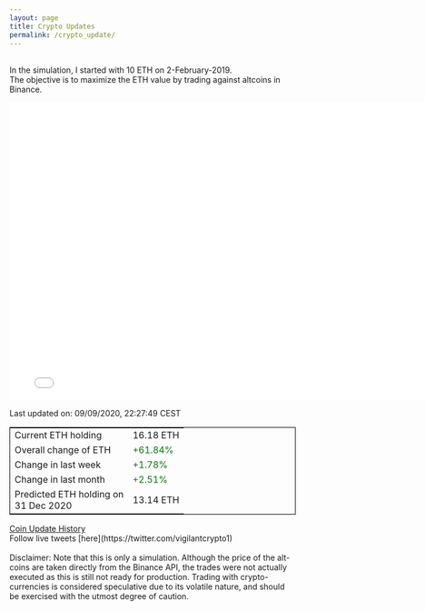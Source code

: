 ```yaml
---
layout: page
title: Crypto Updates
permalink: /crypto_update/
---
```

<!-- Global site tag (gtag.js) - Google Analytics -->
<script async src="https://www.googletagmanager.com/gtag/js?id=UA-103831149-5"></script>
<script>
  window.dataLayer = window.dataLayer || [];
  function gtag(){dataLayer.push(arguments);}
  gtag('js', new Date());

  gtag('config', 'UA-103831149-5');
</script>
<br>In the simulation, I started with 10 ETH on 2-February-2019.<br>The objective is to maximize the ETH value by trading against altcoins 
in Binance.

<iframe width="775" height="525" frameborder="0" scrolling="no" src="//plotly.com/~vikramaditya91/109.embed"></iframe>

Last updated on: 09/09/2020, 22:27:49 CEST 
<table style="border:1px solid black;margin-left:auto;margin-right:auto;">
	<tbody>
	<tr>
		<td>Current ETH holding</td>
		<td>     16.18 ETH</td>
	</tr>
	<tr>
		<td>Overall change of ETH</td>
		<td><font color="green">+61.84%</font></td>
	</tr>
	<tr>
		<td>Change in last week</td>
		<td><font color="green">+1.78%</font></td>
	</tr>
	<tr>
		<td>Change in last month</td>
		<td><font color="green">+2.51%</font></td>
	</tr>
    <tr>
		<td>Predicted ETH holding on<br>31 Dec 2020</td>
		<td>     13.14 ETH</td>
	</tr>
	</tbody>
</table>
<a href="{{ site.baseurl }}/crypto_history">Coin Update History</a>
<br>
Follow live tweets [here](https://twitter.com/vigilantcrypto1)
<br>
<br>
Disclaimer:
Note that this is only a simulation. Although the price of the alt-coins are taken directly from the Binance API, the trades were not actually executed as this is still not ready for production.
Trading with crypto-currencies is considered speculative due to its volatile nature, and should be exercised with the utmost degree of caution.